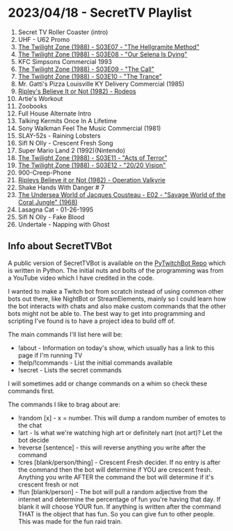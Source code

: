 # 2023/04/18 - SecretTV Playlist

1. Secret TV Roller Coaster (intro)
2. UHF - U62 Promo
3. [The Twilight Zone (1988) - S03E07 - "The Hellgramite Method"](https://en.wikipedia.org/wiki/The_Hellgramite_Method)
4. [The Twilight Zone (1988) - S03E08 - "Our Selena Is Dying"](https://en.wikipedia.org/wiki/Our_Selena_Is_Dying)
5. KFC Simpsons Commercial 1993
6. [The Twilight Zone (1988) - S03E09 - "The Call"](https://en.wikipedia.org/wiki/The_Call_(The_Twilight_Zone))
7. [The Twilight Zone (1988) - S03E10 - "The Trance"](https://en.wikipedia.org/wiki/The_Trance_(The_Twilight_Zone))
8. Mr. Gatti's Pizza Louisville KY Delivery Commercial (1985)
9. [Ripley's Believe It or Not (1982) -  Rodeos](https://en.wikipedia.org/wiki/Ripley%27s_Believe_It_or_Not!_(1982_TV_series))
10. Artie's Workout
11. Zoobooks
12. Full House Alternate Intro
13. Talking Kermits Once In A Lifetime
14. Sony Walkman Feel The Music Commercial (1981)
15. SLAY-52s - Raining Lobsters
16. Sifl N Olly - Crescent Fresh Song
17. Super Mario Land 2 (1992)(Nintendo)
18. [The Twilight Zone (1988) - S03E11 - "Acts of Terror"](https://en.wikipedia.org/wiki/Acts_of_Terror_(The_Twilight_Zone))
19. [The Twilight Zone (1988) - S03E12 - "20/20 Vision"](https://en.wikipedia.org/wiki/20/20_Vision_(The_Twilight_Zone))
20. 900-Creep-Phone
21. [Ripleys Believe it or Not (1982) - Operation Valkyrie](https://en.wikipedia.org/wiki/Ripley%27s_Believe_It_or_Not!_(1982_TV_series))
22. Shake Hands With Danger # 7
23. [The Undersea World of Jacques Cousteau - E02 - "Savage World of the Coral Jungle" (1968)](https://en.wikipedia.org/wiki/The_Undersea_World_of_Jacques_Cousteau)
24. Lasagna Cat - 01-26-1995
25. Sifl N Olly - Fake Blood
26. Undertale - Napping with Ghost




## Info about SecretTVBot

A public version of SecretTVBot is available on the [PyTwitchBot Repo](https://github.com/awbored/PyTwitchBot) which is written in Python.  The initial nuts and bolts of the programming was from a YouTube video which I have credited in the code.

I wanted to make a Twitch bot from scratch instead of using common other bots out there, like NightBot or StreamElements, mainly so I could learn how the bot interacts with chats and also make custom commands that the other bots might not be able to.  The best way to get into programming and scripting I've found is to have a project idea to build off of.

The main commands I'll list here will be:

 - !about - Information on today's show, which usually has a link to this page if I'm running TV
 - !help/!commands - List the initial commands available
 - !secret - Lists the secret commands

I will sometimes add or change commands on a whim so check these commands first.

The commands I like to brag about are:

 - !random [x] - x = number.  This will dump a random number of emotes to the chat
 - !art - Is what we're watching high art or definitely nart (not art)?  Let the bot decide
 - !reverse [sentence] - this will reverse anything you write after the command
 - !cres [blank/person/thing] - Crescent Fresh decider.  If no entry is after the command then the bot will determine if YOU are crescent fresh.  Anything you write AFTER the command the bot will determine if it's crescent fresh or not
 - !fun [blank/person] - The bot will pull a random adjective from the internet and determine the percentage of fun you're having that day.  If blank it will choose YOUR fun.  If anything is written after the command THAT is the object that has fun.  So you can give fun to other people.  This was made for the fun raid train.
